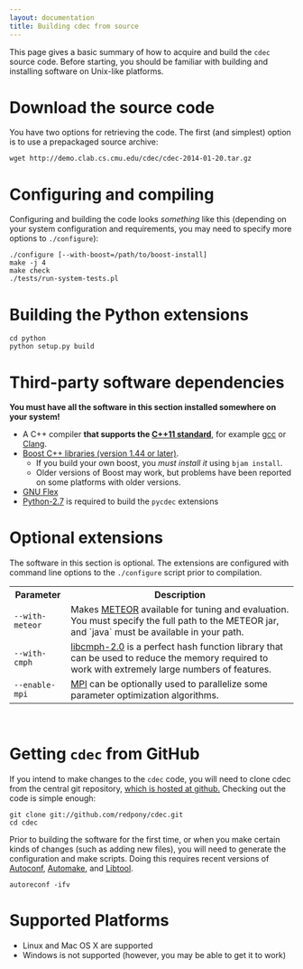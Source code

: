 ```yaml
---
layout: documentation
title: Building cdec from source
---
```

This page gives a basic summary of how to acquire and build the `cdec` source code.  Before starting, you should be familiar with building and installing software on Unix-like platforms.

# Download the source code
You have two options for retrieving the code. The first (and simplest) option is to use a prepackaged source archive:

    wget http://demo.clab.cs.cmu.edu/cdec/cdec-2014-01-20.tar.gz

# Configuring and compiling
Configuring and building the code looks *something* like this (depending on your system configuration and requirements, you may need to specify more options to `./configure`):

    ./configure [--with-boost=/path/to/boost-install]
    make -j 4
    make check
    ./tests/run-system-tests.pl

# Building the Python extensions

    cd python
    python setup.py build

# Third-party software dependencies
**You must have all the software in this section installed somewhere on your system!**

- A C++ compiler **that supports the [C++11 standard](http://www.stroustrup.com/C++11FAQ.html)**, for example [gcc](http://gcc.gnu.org/) or [Clang](http://clang.llvm.org/).
- [Boost C++ libraries (version 1.44 or later)](http://www.boost.org/).
    - If you build your own boost, you _must install it_ using `bjam install`.
    - Older versions of Boost may work, but problems have been reported on some platforms with older versions.
- [GNU Flex](http://flex.sourceforge.net/)
- [Python-2.7](http://docs.python.org/) is required to build the `pycdec` extensions

# Optional extensions
The software in this section is optional. The extensions are configured with command line options to the `./configure` script prior to compilation.

<table>
<tr>
  <th style="width: 20%">Parameter</th>
  <th style="width: 80%">Description</th>
</tr>
<tr>
  <td><code>--with-meteor</code></td>
  <td>Makes <a href="http://www.cs.cmu.edu/~alavie/METEOR/">METEOR</a> available for tuning and evaluation. You must specify the full path to the METEOR jar, and `java` must be available in your path.</td>
</tr>
<tr>
  <td><code>--with-cmph</code></td>
  <td><a href="http://cmph.sourceforge.net/">libcmph-2.0</a> is a perfect hash function library that can be used to reduce the memory required to work with extremely large numbers of features.</td>
</tr>
<tr>
  <td><code>--enable-mpi</code></td>
  <td><a href="http://www.mpi-forum.org/">MPI</a> can be optionally used to parallelize some parameter optimization algorithms.</td>
</tr>
</table>
<br />

# Getting `cdec` from GitHub

If you intend to make changes to the `cdec` code, you will need to clone cdec from the central git repository, [which is hosted at github.](http://github.com/redpony/cdec) Checking out the code is simple enough:

    git clone git://github.com/redpony/cdec.git
    cd cdec

Prior to building the software for the first time, or when you make certain kinds of changes (such as adding new files), you will need to generate the configuration and make scripts. Doing this requires recent versions of [Autoconf](http://www.gnu.org/software/autoconf/), [Automake](http://www.gnu.org/software/automake/), and [Libtool](http://www.gnu.org/software/libtool/).

    autoreconf -ifv

# Supported Platforms

- Linux and Mac OS X are supported
- Windows is not supported (however, you may be able to get it to work)

